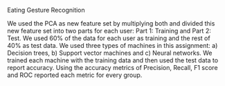 Eating Gesture Recognition


We used the PCA as new feature set by multiplying both and divided this new feature set into two parts for each user:
Part 1: Training and
Part 2: Test.
We used 60% of the data for each user as training and the rest of 40% as test data.
We used three types of machines in this assignment:
a) Decision trees,
b) Support vector machines and
c) Neural networks.
We trained each machine with the training data and then used the test data to report accuracy.
Using the accuracy metrics of Precision, Recall, F1 score and ROC reported each metric for every group.
